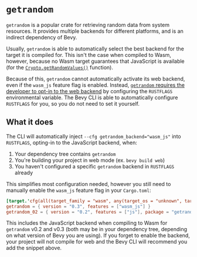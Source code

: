 # `getrandom`

`getrandom` is a popular crate for retrieving random data from system resources. It provides multiple backends for different platforms, and is an indirect dependency of Bevy.

Usually, `getrandom` is able to automatically select the best backend for the target it is compiled for. This isn't the case when compiled to Wasm, however, because no Wasm target guarantees that JavaScript is available (for the [`Crypto.getRandomValues()`](https://developer.mozilla.org/en-US/docs/Web/API/Crypto/getRandomValues) function).

Because of this, `getrandom` cannot automatically activate its web backend, even if the `wasm_js` feature flag is enabled. Instead, [`getrandom` requires the developer to opt-in to the web backend](https://docs.rs/getrandom/0.3.3/getrandom/index.html#webassembly-support) by configuring the `RUSTFLAGS` environmental variable. The Bevy CLI is able to automatically configure `RUSTFLAGS` for you, so you do not need to set it yourself.

## What it does

The CLI will automatically inject `--cfg getrandom_backend="wasm_js"` into `RUSTFLAGS`, opting-in to the JavaScript backend, when:

1. Your dependency tree contains `getrandom`
2. You're building your project in web mode (ex. `bevy build web`)
3. You haven't configured a specific `getrandom` backend in `RUSTFLAGS` already

This simplifies most configuration needed, however you still need to manually enable the `wasm_js` feature flag in your `Cargo.toml`:

```toml
[target.'cfg(all(target_family = "wasm", any(target_os = "unknown", target_os = "none")))'.dependencies]
getrandom = { version = "0.3", features = ["wasm_js"] }
getrandom_02 = { version = "0.2", features = ["js"], package = "getrandom" }
```

This includes the JavaScript backend when compiling to Wasm for `getrandom` v0.2 and v0.3 (both may be in your dependency tree, depending on what version of Bevy you are using). If you forget to enable the backend, your project will not compile for web and the Bevy CLI will recommend you add the snippet above.
